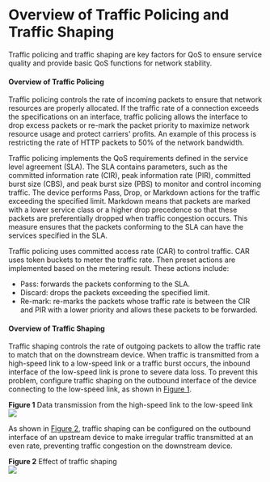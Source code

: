 Overview of Traffic Policing and Traffic Shaping
================================================

Traffic policing and traffic shaping are key factors for QoS to ensure service quality and provide basic QoS functions for network stability.

#### Overview of Traffic Policing

Traffic policing controls the rate of incoming packets to ensure that network resources are properly allocated. If the traffic rate of a connection exceeds the specifications on an interface, traffic policing allows the interface to drop excess packets or re-mark the packet priority to maximize network resource usage and protect carriers' profits. An example of this process is restricting the rate of HTTP packets to 50% of the network bandwidth.

Traffic policing implements the QoS requirements defined in the service level agreement (SLA). The SLA contains parameters, such as the committed information rate (CIR), peak information rate (PIR), committed burst size (CBS), and peak burst size (PBS) to monitor and control incoming traffic. The device performs Pass, Drop, or Markdown actions for the traffic exceeding the specified limit. Markdown means that packets are marked with a lower service class or a higher drop precedence so that these packets are preferentially dropped when traffic congestion occurs. This measure ensures that the packets conforming to the SLA can have the services specified in the SLA.

Traffic policing uses committed access rate (CAR) to control traffic. CAR uses token buckets to meter the traffic rate. Then preset actions are implemented based on the metering result. These actions include:

* Pass: forwards the packets conforming to the SLA.
* Discard: drops the packets exceeding the specified limit.
* Re-mark: re-marks the packets whose traffic rate is between the CIR and PIR with a lower priority and allows these packets to be forwarded.


#### Overview of Traffic Shaping

Traffic shaping controls the rate of outgoing packets to allow the traffic rate to match that on the downstream device. When traffic is transmitted from a high-speed link to a low-speed link or a traffic burst occurs, the inbound interface of the low-speed link is prone to severe data loss. To prevent this problem, configure traffic shaping on the outbound interface of the device connecting to the low-speed link, as shown in [Figure 1](feature_0021577570.html#EN-US_CONCEPT_0172356883__fig_qos_feature_03501).

**Figure 1** Data transmission from the high-speed link to the low-speed link  
![](figure/en-us_image_0000001352513185.png)

As shown in [Figure 2](feature_0021577570.html#EN-US_CONCEPT_0172356883__fig_qos_feature_03502), traffic shaping can be configured on the outbound interface of an upstream device to make irregular traffic transmitted at an even rate, preventing traffic congestion on the downstream device.

**Figure 2** Effect of traffic shaping  
![](images/fig_feature_image_0021580435.png)